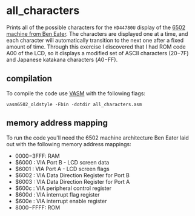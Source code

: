 # all_characters

Prints all of the possible characters for the `HD44780U` display of the [6502 machine from Ben Eater](https://eater.net/6502). The characters are displayed one at a time, and each character will automatically transition to the next one after a fixed amount of time. Through this exercise I discovered that I had ROM code A00 of the LCD, so it displays a modified set of ASCII characters ($20-$7F) and Japanese katakana characters ($A0-$FF).

## compilation
To compile the code use [VASM](http://sun.hasenbraten.de/vasm/) with the following flags:
```
vasm6502_oldstyle -Fbin -dotdir all_characters.asm
```

## memory address mapping
To run the code you'll need the 6502 machine architecture Ben Eater laid out with the following memory address mappings:
- $0000-$3FFF: RAM
- $6000      : VIA Port B - LCD screen data
- $6001      : VIA Port A - LCD screen flags
- $6002      : VIA Data Direction Register for Port B
- $6003      : VIA Data Direction Register for Port A
- $600c      : VIA peripheral control register
- $600d      : VIA interrupt flag register
- $600e      : VIA interrupt enable register
- $8000-$FFFF: ROM